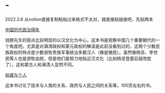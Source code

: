 # -
2022.3.6
从notion直接复制粘贴过来格式不太对，就直接贴链接吧，先贴两本

[中国历代政治得失](https://fuzzy-juice-7b2.notion.site/19570398593b4f14926559536ab28aea)

钱穆先生的观点比较明显的以汉文化为中心，这本书是观察中国几个重要朝代的一个角度吧。尤其是对满清政权和蒙元政权的解读是此前没看到过的，这两个少数民族政权的特点是少数游牧贵族军事统治多数汉人（像是殖民）。虽然像杨坚、李世民等人也是游牧血统，但是他们是努力地贴近汉文化（比如杨坚登基后就改姓了），这和蒙古人和满清人显然不同。

[权威与个人](https://fuzzy-juice-7b2.notion.site/The-Authority-and-Individual-fd713cfad18f4bcda0bf3c9d51b13fc3)

这本书讨论了技术与人类的关系、政府与人民之间的关系等，100页左右的书。
